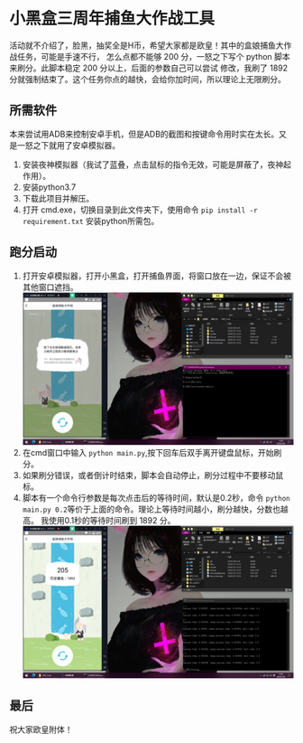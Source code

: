 # 小黑盒三周年捕鱼大作战工具  

活动就不介绍了，脸黑，抽奖全是H币，希望大家都是欧皇！其中的盒娘捕鱼大作战任务，可能是手速不行，
怎么点都不能够 200 分，一怒之下写个 python 脚本来刷分。此脚本稳定 200 分以上，后面的参数自己可以尝试
修改，我刷了 1892 分就强制结束了。这个任务你点的越快，会给你加时间，所以理论上无限刷分。

## 所需软件  

本来尝试用ADB来控制安卓手机，但是ADB的截图和按键命令用时实在太长。又是一怒之下就用了安卓模拟器。  
1. 安装夜神模拟器（我试了蓝叠，点击鼠标的指令无效，可能是屏蔽了，夜神起作用）。  
2. 安装python3.7
3. 下载此项目并解压。
4. 打开 cmd.exe，切换目录到此文件夹下，使用命令 `pip install -r requirement.txt` 安装python所需包。

## 跑分启动 

1. 打开安卓模拟器，打开小黑盒，打开捕鱼界面，将窗口放在一边，保证不会被其他窗口遮挡。   
![img_run_cmd](./run_cmd.png)
2. 在cmd窗口中输入 `python main.py`,按下回车后双手离开键盘鼠标，开始刷分。  
3. 如果刷分错误，或者倒计时结束，脚本会自动停止，刷分过程中不要移动鼠标。
4. 脚本有一个命令行参数是每次点击后的等待时间，默认是0.2秒，命令
`python main.py 0.2`等价于上面的命令。理论上等待时间越小，刷分越快，分数也越高。
我使用0.1秒的等待时间刷到 1892 分。   
![img_run_result](./run_result.png)
## 最后 

祝大家欧皇附体！